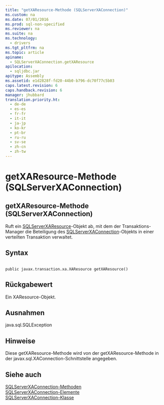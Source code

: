 ```yaml
---
title: "getXAResource-Methode (SQLServerXAConnection)"
ms.custom: na
ms.date: 07/01/2016
ms.prod: sql-non-specified
ms.reviewer: na
ms.suite: na
ms.technology: 
  - drivers
ms.tgt_pltfrm: na
ms.topic: article
apiname: 
  - SQLServerXAConnection.getXAResource
apilocation: 
  - sqljdbc.jar
apitype: Assembly
ms.assetid: e1d2828f-fd20-44b0-b796-dc70f77c5b03
caps.latest.revision: 6
caps.handback.revision: 6
manager: jhubbard
translation.priority.ht: 
  - de-de
  - es-es
  - fr-fr
  - it-it
  - ja-jp
  - ko-kr
  - pt-br
  - ru-ru
  - sv-se
  - zh-cn
  - zh-tw
---
```

# getXAResource-Methode (SQLServerXAConnection)
    
## getXAResource\-Methode \(SQLServerXAConnection\)  
 Ruft ein [SQLServerXAResource](../content/SQLServerXAResource-Class.md)\-Objekt ab, mit dem der Transaktions\-Manager die Beteiligung des [SQLServerXAConnection](../content/SQLServerXAConnection-Class.md)\-Objekts in einer verteilten Transaktion verwaltet.  
  
## Syntax  
  
```  
  
public javax.transaction.xa.XAResource getXAResource()  
```  
  
## Rückgabewert  
 Ein XAResource\-Objekt.  
  
## Ausnahmen  
 java.sql.SQLException  
  
## Hinweise  
 Diese getXAResource\-Methode wird von der getXAResource\-Methode in der javax.sql.XAConnection\-Schnittstelle angegeben.  
  
## Siehe auch  
 [SQLServerXAConnection-Methoden](../content/SQLServerXAConnection-Methods.md)   
 [SQLServerXAConnection-Elemente](../content/SQLServerXAConnection-Members.md)   
 [SQLServerXAConnection-Klasse](../content/SQLServerXAConnection-Class.md)  
  
  